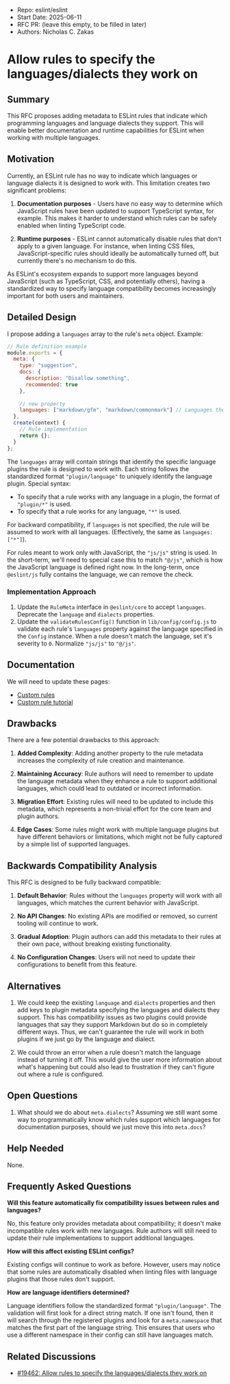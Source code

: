 - Repo: eslint/eslint
- Start Date: 2025-06-11
- RFC PR: (leave this empty, to be filled in later)
- Authors: Nicholas C. Zakas

# Allow rules to specify the languages/dialects they work on

## Summary

This RFC proposes adding metadata to ESLint rules that indicate which programming languages and language dialects they support. This will enable better documentation and runtime capabilities for ESLint when working with multiple languages.

## Motivation

Currently, an ESLint rule has no way to indicate which languages or language dialects it is designed to work with. This limitation creates two significant problems:

1. **Documentation purposes** - Users have no easy way to determine which JavaScript rules have been updated to support TypeScript syntax, for example. This makes it harder to understand which rules can be safely enabled when linting TypeScript code.

2. **Runtime purposes** - ESLint cannot automatically disable rules that don't apply to a given language. For instance, when linting CSS files, JavaScript-specific rules should ideally be automatically turned off, but currently there's no mechanism to do this.

As ESLint's ecosystem expands to support more languages beyond JavaScript (such as TypeScript, CSS, and potentially others), having a standardized way to specify language compatibility becomes increasingly important for both users and maintainers.

## Detailed Design

I propose adding a `languages` array to the rule's `meta` object. Example:

```js
// Rule definition example
module.exports = {
  meta: {
    type: "suggestion",
    docs: {
      description: "Disallow something",
      recommended: true
    },
    
    // new property
    languages: ["markdown/gfm", "markdown/commonmark"] // Languages the rule supports
  },
  create(context) {
    // Rule implementation
    return {};
  }
};
```

The `languages` array will contain strings that identify the specific language plugins the rule is designed to work with. Each string follows the standardized format `"plugin/language"` to uniquely identify the language plugin. Special syntax:

- To specify that a rule works with any language in a plugin, the format of `"plugin/*"` is used.
- To specify that a rule works for any language, `"*"` is used. 

For backward compatibility, if `languages` is not specified, the rule will be assumed to work with all languages. (Effectively, the same as `languages: ["*"]`).

For rules meant to work only with JavaScript, the `"js/js"` string is used. In the short-term, we'll need to special case this to match `"@/js"`, which is how the JavaScript language is defined right now. In the long-term, once `@eslint/js` fully contains the language, we can remove the check.

### Implementation Approach

1. Update the `RuleMeta` interface in `@eslint/core` to accept `languages`. Deprecate the `language` and `dialects` properties.
2. Update the `validateRulesConfig()` function in `lib/config/config.js` to validate each rule's `languages` property against the language specified in the `Config` instance. When a rule doesn't match the language, set it's severity to `0`. Normalize `"js/js"` to `"@/js"`.

## Documentation

We will need to update these pages:

* [Custom rules](https://eslint.org/docs/latest/extend/custom-rules)
* [Custom rule tutorial](https://eslint.org/docs/latest/extend/custom-rule-tutorial)

## Drawbacks

There are a few potential drawbacks to this approach:

1. **Added Complexity**: Adding another property to the rule metadata increases the complexity of rule creation and maintenance.

2. **Maintaining Accuracy**: Rule authors will need to remember to update the language metadata when they enhance a rule to support additional languages, which could lead to outdated or incorrect information.

3. **Migration Effort**: Existing rules will need to be updated to include this metadata, which represents a non-trivial effort for the core team and plugin authors.

4. **Edge Cases**: Some rules might work with multiple language plugins but have different behaviors or limitations, which might not be fully captured by a simple list of supported languages.

## Backwards Compatibility Analysis

This RFC is designed to be fully backward compatible:

1. **Default Behavior**: Rules without the `languages` property will work with all languages, which matches the current behavior with JavaScript.

2. **No API Changes**: No existing APIs are modified or removed, so current tooling will continue to work.

3. **Gradual Adoption**: Plugin authors can add this metadata to their rules at their own pace, without breaking existing functionality.

4. **No Configuration Changes**: Users will not need to update their configurations to benefit from this feature.

## Alternatives

1. We could keep the existing `language` and `dialects` properties and then add keys to plugin metadata specifying the languages and dialects they support. This has compatibility issues as two plugins could provide languages that say they support Markdown but do so in completely different ways. Thus, we can't guarantee the rule will work in both plugins if we just go by the language and dialect.

2. We could throw an error when a rule doesn't match the language instead of turning it off. This would give the user more information about what's happening but could also lead to frustration if they can't figure out where a rule is configured.

## Open Questions

1. What should we do about `meta.dialects`? Assuming we still want some way to programmatically know which rules support which languages for documentation purposes, should we just move this into `meta.docs`?


## Help Needed

None.

## Frequently Asked Questions

**Will this feature automatically fix compatibility issues between rules and languages?**  

No, this feature only provides metadata about compatibility; it doesn't make incompatible rules work with new languages. Rule authors will still need to update their rule implementations to support additional languages.

**How will this affect existing ESLint configs?**  

Existing configs will continue to work as before. However, users may notice that some rules are automatically disabled when linting files with language plugins that those rules don't support.

**How are language identifiers determined?**  

Language identifiers follow the standardized format `"plugin/language"`. The validation will first look for a direct string match. If one isn't found, then it will search through the registered plugins and look for a `meta.namespace` that matches the first part of the language string. This ensures that users who use a different namespace in their config can still have languages match.

## Related Discussions

- [#19462: Allow rules to specify the languages/dialects they work on](https://github.com/eslint/eslint/issues/19462)
